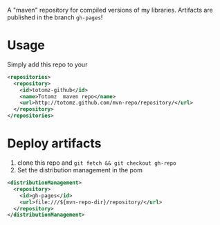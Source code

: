 
A "maven" repository for compiled versions of my libraries. Artifacts are published in the branch `gh-pages`!

# Usage
Simply add this repo to your 
```xml
<repositories>
  <repository>
    <id>totomz-github</id>
    <name>Totomz  maven repo</name>
    <url>http://totomz.github.com/mvn-repo/repository/</url>
  </repository>
</repositories>
```

# Deploy artifacts

1. clone this repo and `git fetch && git checkout gh-repo`
2. Set the distribution management in the pom
```xml
<distributionManagement>
  <repository>
    <id>gh-pages</id>
    <url>file:///${mvn-repo-dir}/repository/</url>
  </repository>
</distributionManagement>
```
